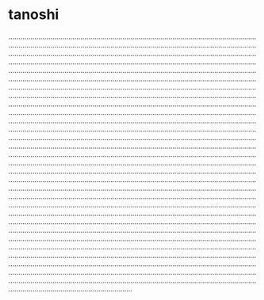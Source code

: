 # tanoshi

......................................................................................................................................................................................................................................................................................................................................................................................................................................................................................................................................................................................................................................................................................................................................................................................................................................................................................................................................................................................................................................................................................................................................................................................................................................................................................................................................................................................................................................................................................................................................................................................................................................................................................................................................................................................................................................................................................................................................................................................................................................................................................................................................................................................................................................................................................................................................................................................................................................................................................................................................................................................................................................................................................................................................................................................................................................................................................................................................................................................................................................................................................................................................................................................................................................................................................................................................................................................................................................................................................................................................................................................................................................................................................................................................................................................................................................................................................................................................